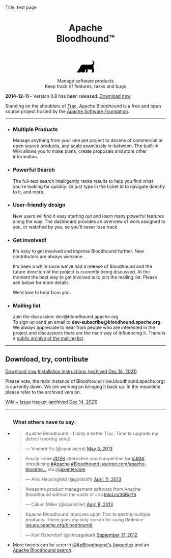Title: test page

<div class="row">
		<div class="container-box span8 offset2">
			<div class="jumbotron" align="center">
				<h1 style="position: relative;">Apache<br /> Bloodhound<span class="tm">&#153;</span></h1>
				<br />
				<p><img src="img/logo_houndOnly.png" alt="Bloodhound Logo" /></p>
				<p>Manage software products<br />
					Keep track of features, tasks and bugs</p>
			</div>
			<div class="alert alert-success"><strong>2014-12-11</strong> - Version 0.8 has been released. <a href="https://www.apache.org/dyn/closer.cgi/bloodhound/apache-bloodhound-0.8.tar.gz">Download now</a></div>
			<p>Standing on the shoulders of <a href="https://trac.edgewall.org/">Trac</a>, Apache Bloodhound is a free and open source project hosted by the <a href="https://www.apache.org">Apache Software Foundation</a>.</p>
			<!--a href="https://twitter.com/apbloodhound" class="twitter-follow-button" data-show-count="false" data-dnt="true">Follow @apbloodhound</a-->
			<!--iframe src="http://ghbtns.com/github-btn.html?user=apache&repo=bloodhound&type=watch&count=true"
  allowtransparency="true" frameborder="0" scrolling="0" width="110" height="20"></iframe-->
  			<hr>
			<ul class="unstyled">
				<li><h3>Multiple Products</h3>
					<p>Manage anything from your one pet project to dozens of commercial or open source products, and scale seamlessly in-between. The built-in Wiki allows you to make plans, create proposals and store other information.</p>
				</li>
				<li><h3>Powerful Search</h3>
					<p>The full-text search intelligently ranks results to help you find what you're looking for quickly. Or just type in the ticket id to navigate directly to it, and more.</p>
				</li>
				<li><h3>User-friendly design</h3>
					<p>New users wil find it easy starting out and learn many powerful features along the way. The dashboard provides an overview of work assigned to you, or watched by you, so you'll never lose track.</p>
				</li>
				<li><h3>Get involved!</h3>
					<p>
						<!--
						<a href="https://live.bloodhound.apache.org/bloodhound/products/BHD/wiki/BloodhoundContributing">It's easy to get involved</a>
						-->
						It's easy to get involved and improve Bloodhound further.
						New contributors are always welcome.
					</p>
					<p>
						It's been a while since we've had a release of Bloodhound and the
						future direction of the project is currently being discussed. At
						the moment the best way to get involved is to join the mailing
						list. Please see below for more details.
					</p>
					<!--
					<p>
						You can also help by
						<a href="https://live.bloodhound.apache.org/bloodhound/products/BHD/">reporting bugs</a>,
						asking questions on the
						<a href="https://live.bloodhound.apache.org/bloodhound/products/BHD/wiki/BloodhoundContactInfo">mailing list</a>
						or our
						<a href="https://live.bloodhound.apache.org/bloodhound/products/BHD/wiki/BloodhoundContactInfo">IRC channel</a>
						.
					</p>
					-->
					<p>We'd love to hear from you.</p>
				</li>
				<li>
				<h3>Mailing list</h3>
					<p>Join the discussion: dev@bloodhound.apache.org<br>
					To sign up send an email to <strong>dev-subscribe@bloodhound.apache.org</strong>.
					We always appreciate to hear from people who are interested in the project and discussions there are the main way of influencing it.
					There is a
					<a class="ext-link" href="http://mail-archives.apache.org/mod_mbox/bloodhound-dev/">public archive of the mailing list</a>.
					</p>
				</li>
			</ul>
			<hr>
			<div class="download-area">
				<p><h2>Download, try, contribute</h2></p>
				<p>
					<a class="btn btn-success" href="https://www.apache.org/dyn/closer.lua/bloodhound/apache-bloodhound-0.8.tar.gz">Download now</a>
					<!--
					<a href="https://live.bloodhound.apache.org/bloodhound/products/BHD/wiki/BloodhoundInstall">Installation instructions</a>
					-->
					<a href="https://web.archive.org/web/20211214161535/https://live.bloodhound.apache.org/bloodhound/products/BHD/wiki/BloodhoundInstall">Installation instructions (archived Dec 14, 2021)</a>
				</p>
				<!--
				<p>
					<a class="btn btn-primary" href="https://live.bloodhound.apache.org/bloodhound/">Wiki + Issue tracker</a>
				</p>
				-->
				<p>
					Please note, the main instance of Bloodhound (live.bloodhound.apache.org)
					is currently down. We are working on bringing it back up. 
					In the meantime please refer to the archived version.
				</p>
				<p>
					<a class="btn btn-primary" href="https://web.archive.org/web/20211214163046/https://live.bloodhound.apache.org/bloodhound">Wiki + Issue tracker (archived Dec 14, 2021)</a>
				</p>
			</div>
			<hr>
			<ul class="unstyled tweets" style="margin-top: 30px;">
				<h3>What others have to say:</h3>
				<li>
					<blockquote class="twitter-tweet">
						<p>Apache Bloodhound - finally a better Trac. Time to upgrade my defect tracking setup</p>
						&mdash; Vincent Yu (@vyuniverse) <a href="https://twitter.com/vyuniverse/status/330423421945122816">May 3, 2013</a>
					</blockquote>
				</li>
				<li>
					<blockquote class="twitter-tweet">
						<p>Finally some <a href="https://twitter.com/search/%23OSS">#OSS</a> alternative and competition for <a href="https://twitter.com/search/%23JIRA">#JIRA</a>: Introducing <a href="https://twitter.com/search/%23Apache">#Apache</a> <a href="https://twitter.com/search/%23Bloodhound">#Bloodhound</a> <a href="http://t.co/t9ho5Herru" title="http://jaxenter.com/apache-bloodhound-a-new-breed-of-issue-tracker-46761.html">jaxenter.com/apache-bloodho…</a> via @<a href="https://twitter.com/jaxentercom">jaxentercom</a></p>
						&mdash; Alex Heusingfeld (@goldstift) <a href="https://twitter.com/goldstift/status/322403054655766528">April 11, 2013</a>
					</blockquote>
				</li>
				<li>
					<blockquote class="twitter-tweet">
						<p>Awesome product management software from Apache Bloodhound without the costs of Jira <a href="http://t.co/WluVAe6fC8" title="http://lnkd.in/36BgYh">lnkd.in/36BgYh</a></p>
						&mdash; Calum Miller (@cpamiller) <a href="https://twitter.com/cpamiller/status/321205151182491648">April 8, 2013</a>
					</blockquote>
				</li>
				<li>
					<blockquote class="twitter-tweet">
						<p>Apache Bloodhound improves upon Trac to enable multiple products. There goes my only reason for using Redmine. <a href="https://t.co/2bAK6LM5" title="https://issues.apache.org/bloodhound/">issues.apache.org/bloodhound/</a></p>
						&mdash; Karl Ostendorf (@chicagokarl) <a href="https://twitter.com/chicagokarl/status/247656964212019201">September 17, 2012</a>
					</blockquote>
				</li>
				<li>More tweets can be seen in <a href="https://twitter.com/apbloodhound/favorites">@ApBloodhound's favourites</a> and an <a href="https://twitter.com/search/realtime?q=%22apache%20bloodhound%22%20OR%20%22bloodhound.apache.org%22%20OR%20%22issues.apache.org%2Fbloodhound%22%20OR%20%23apbh&src=typd">Apache Bloodhound search</a>.
				</li>
			</ul>
		</div>
</div>
